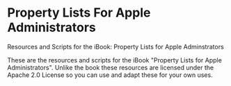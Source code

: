 # Property Lists For Apple Administrators

Resources and Scripts for the iBook: Property Lists for Apple Adminstrators

These are the resources and scripts for the iBook "Property Lists for Apple Administrators". Unlike the book these resources are licensed under the Apache 2.0 License so you can use and adapt these for your own uses.
